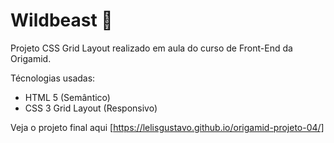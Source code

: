 # Wildbeast 🐏
Projeto CSS Grid Layout realizado em aula do curso de Front-End da Origamid.

Técnologias usadas:

- HTML 5 (Semântico)
- CSS 3 Grid Layout (Responsivo)
  
Veja o projeto final aqui [https://lelisgustavo.github.io/origamid-projeto-04/]
